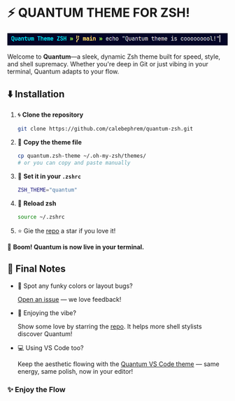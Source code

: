 # ⚡ QUANTUM THEME FOR ZSH!

![Preview](https://github.com/calebephrem/quantum-zsh/blob/main/assets/preview.png?raw=true)

Welcome to **Quantum**—a sleek, dynamic Zsh theme built for speed, style, and shell supremacy. Whether you're deep in Git or just vibing in your terminal, Quantum adapts to your flow.

## ⬇️ Installation

1. 🌀 **Clone the repository**

   ```sh
   git clone https://github.com/calebephrem/quantum-zsh.git
   ```

2. 📁 **Copy the theme file**

   ```sh
   cp quantum.zsh-theme ~/.oh-my-zsh/themes/
   # or you can copy and paste manually
   ```

3. 📝 **Set it in your `.zshrc`**

   ```sh
   ZSH_THEME="quantum"
   ```

4. 🔄 **Reload zsh**

   ```sh
   source ~/.zshrc
   ```

5. ⭐ Gie the [repo](https://github.com/calebephrem/quantum-zsh) a star if you love it!

🎉 **Boom! Quantum is now live in your terminal.**

## 🚀 Final Notes

- 🧐 Spot any funky colors or layout bugs?

  [Open an issue](https://github.com/calebephrem/quantum-zsh/issues) — we love feedback!

- 🌟 Enjoying the vibe?

  Show some love by starring the [repo](https://github.com/calebephrem/quantum-zsh). It helps more shell stylists discover Quantum!

- 💻 Using VS Code too?

  Keep the aesthetic flowing with the [Quantum VS Code theme](https://marketplace.visualstudio.com/items?itemName=CalebEphrem.quantum) — same energy, same polish, now in your editor!

### ✨ Enjoy the Flow
